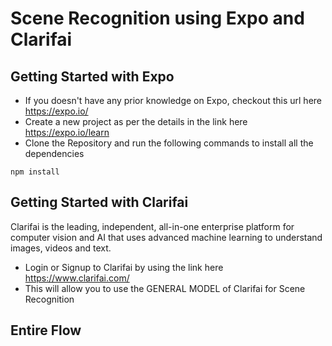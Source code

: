 # Scene Recognition using Expo and Clarifai
## Getting Started with Expo
- If you doesn't have any prior knowledge on Expo, checkout this url here https://expo.io/
- Create a new project as per the details in the link here https://expo.io/learn
- Clone the Repository and run the following commands to install all the dependencies
```
npm install
```
## Getting Started with Clarifai
Clarifai is the leading, independent, all-in-one enterprise platform for computer vision and AI that uses advanced machine learning to understand images, videos and text.
- Login or Signup to Clarifai by using the link here https://www.clarifai.com/
- This will allow you to use the GENERAL MODEL of Clarifai for Scene Recognition
## Entire Flow


